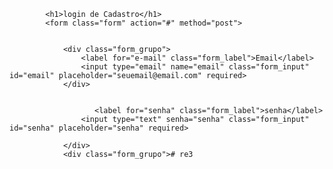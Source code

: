             <h1>login de Cadastro</h1>
            <form class="form" action="#" method="post">
            
                
                <div class="form_grupo">
                    <label for="e-mail" class="form_label">Email</label>
                    <input type="email" name="email" class="form_input" id="email" placeholder="seuemail@email.com" required>
                </div>
                
                
                       <label for="senha" class="form_label">senha</label>
                    <input type="text" senha="senha" class="form_input" id="senha" placeholder="senha" required>
                    
                </div>        
                <div class="form_grupo"># re3
